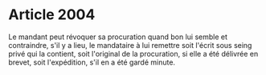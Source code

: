 # Article 2004

Le mandant peut révoquer sa procuration quand bon lui semble et contraindre, s'il y a lieu, le mandataire à lui remettre soit l'écrit sous seing privé qui la contient, soit l'original de la procuration, si elle a été délivrée en brevet, soit l'expédition, s'il en a été gardé minute.
